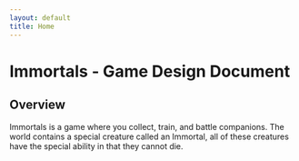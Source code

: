 ```yaml
---
layout: default
title: Home
---
```


# Immortals - Game Design Document

## Overview

Immortals is a game where you collect, train, and battle companions. The world contains a special creature called an Immortal, all of these creatures have the special ability in that they cannot die.
